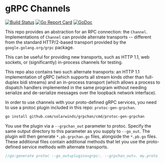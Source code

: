 # gRPC Channels

[![Build Status](https://circleci.com/gh/solarwinds/grpchan/tree/master.svg?style=svg)](https://circleci.com/gh/solarwinds/grpchan/tree/master)
[![Go Report Card](https://goreportcard.com/badge/github.com/solarwinds/grpchan)](https://goreportcard.com/report/github.com/solarwinds/grpchan)
[![GoDoc](https://godoc.org/github.com/solarwinds/grpchan?status.svg)](https://godoc.org/github.com/solarwinds/grpchan)

This repo provides an abstraction for an RPC connection: the `Channel`.
Implementations of `Channel` can provide alternate transports -- different
from the standard HTTP/2-based transport provided by the `google.golang.org/grpc`
package.

This can be useful for providing new transports, such as HTTP 1.1, web sockets,
or (significantly) in-process channels for testing.

This repo also contains two such alternate transports: an HTTP 1.1 implementation
of gRPC (which supports all stream kinds other than full-duplex bidi streams) and
an in-process transport (which allows a process to dispatch handlers implemented
in the same program without needing serialize and de-serialize messages over the
loopback network interface).

In order to use channels with your proto-defined gRPC services, you need to use a
protoc plugin included in this repo: `protoc-gen-grpchan`.

```bash
go install github.com/solarwinds/grpchan/cmd/protoc-gen-grpchan
```

You use the plugin via a `--grpchan_out` parameter to protoc. Specify the same
output directory to this parameter as you supply to `--go_out`. The plugin will
then generate `*.pb.grpchan.go` files, alongside the `*.pb.go` files. These
additional files contain additional methods that let you use the proto-defined
service methods with alternate transports.

```go
//go:generate protoc --go_out=plugins=grpc:. --grpchan_out=. my.proto
```
